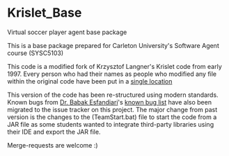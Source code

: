 # Krislet_Base
Virtual soccer player agent base package

This is a base package prepared for Carleton University's Software Agent course (SYSC5103)

This code is a modified fork of Krzysztof Langner's Krislet code from early 1997. Every person who had their names as people who modified any file within the original code have been put in a [single location](Contributors)

This version of the code has been re-structured using modern standards. Known bugs from [Dr. Babak Esfandiari](https://github.com/esfandia)'s [known bug list](http://www.sce.carleton.ca/cgi-babak/agentcourse.cgi?KrisletBugs) have also been migrated to the issue tracker on this project. The major change from past version is the changes to the (TeamStart.bat) file to start the code from a JAR file as some students wanted to integrate third-party libraries using their IDE and export the JAR file.

Merge-requests are welcome :)

